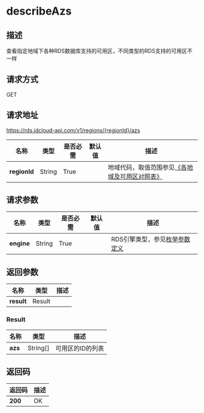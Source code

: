 # describeAzs


## 描述
查看指定地域下各种RDS数据库支持的可用区，不同类型的RDS支持的可用区不一样

## 请求方式
GET

## 请求地址
https://rds.jdcloud-api.com/v1/regions/{regionId}/azs

|名称|类型|是否必需|默认值|描述|
|---|---|---|---|---|
|**regionId**|String|True| |地域代码，取值范围参见[《各地域及可用区对照表》](../Enum-Definitions/Regions-AZ.md)|

## 请求参数
|名称|类型|是否必需|默认值|描述|
|---|---|---|---|---|
|**engine**|String|True| |RDS引擎类型，参见[枚举参数定义](../Enum-Definitions/Enum-Definitions.md)|


## 返回参数
|名称|类型|描述|
|---|---|---|
|**result**|Result| |

### Result
|名称|类型|描述|
|---|---|---|
|**azs**|String[]|可用区的ID的列表|

## 返回码
|返回码|描述|
|---|---|
|**200**|OK|
